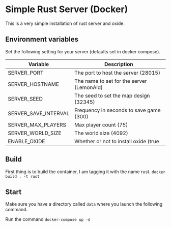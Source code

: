 # Simple Rust Server (Docker)
This is a very simple installation of rust server and oxide.

## Environment variables
Set the following setting for your server (defaults set in docker compose).

| Variable             | Description                                  |
| -------------------- | -------------------------------------------- |
| SERVER_PORT          | The port to host the server (28015)          |
| SERVER_HOSTNAME      | The name to set for the server (LemonAid)    |
| SERVER_SEED          | The seed to set the map design (32345)       |
| SERVER_SAVE_INTERVAL | Frequency in seconds to save game (300)      |
| SERVER_MAX_PLAYERS   | Max player count (75)                        |
| SERVER_WORLD_SIZE    | The world size (4092)                        |
| ENABLE_OXIDE         | Whether or not to install oxide (true|false) |

## Build
First thing is to build the container, I am tagging it with the name rust.
```docker build . -t rust```

## Start
Make sure you have a directory called `data` where you launch the following command.

Run the command `docker-compose up -d`
